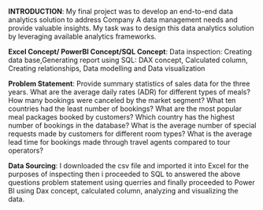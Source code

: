 **INTRODUCTION**:
My final project was to develop an end-to-end data analytics solution to address Company A data management needs and provide valuable insights. My task was to design this data analytics solution by leveraging available analytics frameworks.

**Excel Concept/ PowerBI Concept/SQL Concept**:
Data inspection: Creating data base,Generating report using SQL: DAX concept, Calculated column, Creating relationships, Data modelling and Data visualization 

**Problem Statement**:
Provide summary statistics of sales data for the three years.
What are the average daily rates (ADR) for different types of meals?
How many bookings were canceled by the market segment?
What ten countries had the least number of bookings?
What are the most popular meal packages booked by customers?
Which country has the highest number of bookings in the database?
What is the average number of special requests made by customers for different room types?
What is the average lead time for bookings made through travel agents compared to tour operators?

**Data Sourcing**:
I downloaded the csv file and imported it into Excel for the purposes of inspecting then i proceeded to SQL to answered the above questions problem statement using querries and finally proceeded to Power BI using Dax concept, calculated column, analyzing and visualizing the data.


